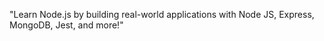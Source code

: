 "Learn Node.js by building real-world applications with Node JS, Express, MongoDB, Jest, and more!"

